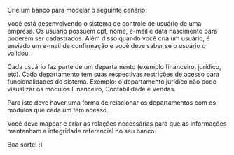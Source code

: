 Crie um banco para modelar o seguinte cenário:

Você está desenvolvendo o sistema de controle de usuário de uma empresa. Os usuário possuem cpf, nome, e-mail e data nascimento para poderem ser cadastrados. Além disso quando você cria um usuário, é enviado um e-mail de confirmação e você deve saber se o usuário o validou.

Cada usuário faz parte de um departamento (exemplo financeiro, jurídico, etc). Cada departamento tem suas respectivas restrições de acesso para funcionalidades do sistema. Exemplo: o departamento jurídico não pode visualizar os módulos Financeiro, Contabilidade e Vendas.

Para isto deve haver uma forma de relacionar os departamentos com os módulos que cada um tem acesso.

Você deve mapear e criar as relações necessárias para que as informações mantenham a integridade referencial no seu banco.

Boa sorte! :)
